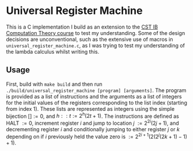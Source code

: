 # Universal Register Machine

This is a C implementation I build as an extension to the [CST IB Computation Theory course](https://www.cl.cam.ac.uk/teaching/2425/CompTheory/) to test my understanding.
Some of the design decisions are unconventional, such as the extensive use of macros in `universal_register_machine.c`, as I was trying to test my understanding of the lambda calculus whilst writing this.

## Usage

First, build with `make build` and then run `./build/universal_register_machine [program] [arguments]`.
The program is provided as a list of instructions and the arguments as a list of integers for the initial values of the registers corresponding to the list index (starting from index 1).
These lists are represented as integers using the simple bijection $[] := 0$, and $h::t := 2^h(2t+1)$.
The instructions are defined as HALT $:= 0$, increment register $i$ and jump to location $j$ $:= 2^{2i}(2j+1)$, and decrementing register $i$ and conditionally jumping to either register $j$ or $k$ depending on if $i$ previously held the value zero is $:= 2^{2i + 1}(2(2^j(2k + 1) - 1) + 1)$.
